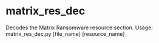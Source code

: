 # matrix_res_dec

Decodes the Matrix Ransomware resource section.
Usage: matrix_res_dec.py [file_name] [resource_name]
